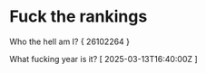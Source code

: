 # Fuck the rankings

Who the hell am I?
{ 26102264 }

What fucking year is it?
[ 2025-03-13T16:40:00Z ]
